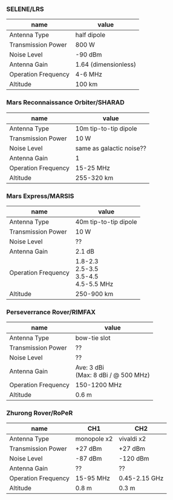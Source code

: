 ### SELENE/LRS

name | value
--- | ---
Antenna Type | half dipole
Transmission Power | 800 W 
Noise Level | -90 dBm 
Antenna Gain | 1.64 (dimensionless) 
Operation Frequency | 4-6 MHz
Altitude | 100 km



### Mars Reconnaissance Orbiter/SHARAD

name | value
--- | ---
Antenna Type | 10m tip-to-tip dipole
Transmission Power | 10 W 
Noise Level | same as galactic noise?? 
Antenna Gain | 1 
Operation Frequency | 15-25 MHz 
Altitude | 255-320 km



### Mars Express/MARSIS

name | value
--- | ---
Antenna Type | 40m tip-to-tip dipole
Transmission Power | 10 W 
Noise Level | ?? 
Antenna Gain | 2.1 dB 
Operation Frequency | 1.8-2.3<br> 2.5-3.5<br> 3.5-4.5<br> 4.5-5.5 MHz 
Altitude | 250-900 km



### Perseverrance Rover/RIMFAX

name | value
--- | ---
Antenna Type | bow-tie slot
Transmission Power | ??
Noise Level | ?? 
Antenna Gain | Ave: 3 dBi <br>(Max: 8 dBi / @ 500 MHz) 
Operation Frequency | 150-1200 MHz 
Altitude | 0.6 m



### Zhurong Rover/RoPeR

name | CH1 | CH2
--- | --- | ---
Antenna Type | monopole x2 | vivaldi x2
Transmission Power | +27 dBm | +27 dBm
Noise Level | -87 dBm | -120 dBm
Antenna Gain | ?? | ??
Operation Frequency | 15-95 MHz | 0.45-2.15 GHz
Altitude | 0.8 m | 0.3 m
